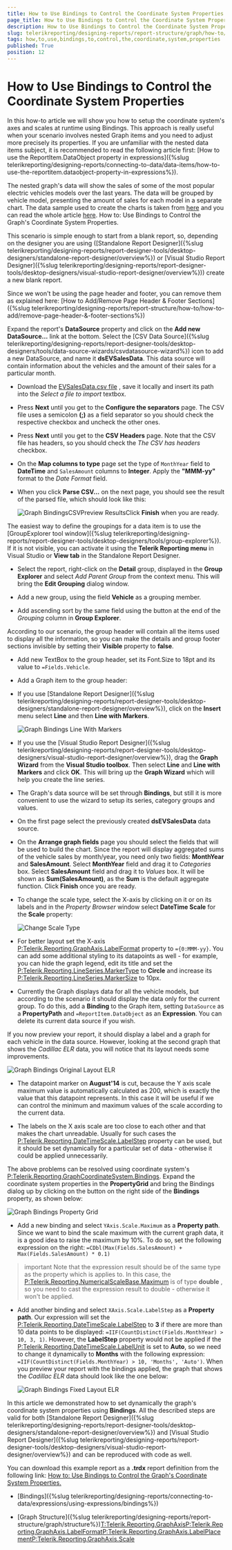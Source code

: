 ```yaml
---
title: How to Use Bindings to Control the Coordinate System Properties
page_title: How to Use Bindings to Control the Coordinate System Properties | for Telerik Reporting Documentation
description: How to Use Bindings to Control the Coordinate System Properties
slug: telerikreporting/designing-reports/report-structure/graph/how-to/how-to-use-bindings-to-control-the-coordinate-system-properties
tags: how,to,use,bindings,to,control,the,coordinate,system,properties
published: True
position: 12
---
```


# How to Use Bindings to Control the Coordinate System Properties



In this how-to article we will show you how to setup the coordinate system's axes and scales at runtime using Bindings.
        This approach is really useful when your scenario involves nested Graph items and you need to adjust more precisely its properties.
        If you are unfamiliar with the nested data items subject, it is recommended to read the following article first:
        [How to use the ReportItem.DataObject property in expressions]({%slug telerikreporting/designing-reports/connecting-to-data/data-items/how-to-use-the-reportitem.dataobject-property-in-expressions%}).
      

The nested graph's data will show the sales of some of the most popular electric vehicles models over the last years.
        The data will be grouped by vehicle model, presenting the amount of sales for each model in a separate chart.
        The data sample used to create the charts is taken from
        [here](http://jpwhitenissanleaf.com/)
        and you can read the whole article
        [here](http://jpwhitenissanleaf.com/2013/04/06/march-2013-sets-several-records-for-ev-sales/).
      How to: Use Bindings to Control the Graph's Coordinate System Properties.

This scenario is simple enough to start from a blank report, so, depending on the designer you are using
              ([Standalone Report Designer]({%slug telerikreporting/designing-reports/report-designer-tools/desktop-designers/standalone-report-designer/overview%})
              or [Visual Studio Report Designer]({%slug telerikreporting/designing-reports/report-designer-tools/desktop-designers/visual-studio-report-designer/overview%}))
              create a new blank report.
            

Since we won't be using the page header and footer, you can remove them as explained here:
              [How to Add/Remove Page Header & Footer Sections]({%slug telerikreporting/designing-reports/report-structure/how-to/how-to-add/remove-page-header-&-footer-sections%})

Expand the report's __DataSource__ property and click on the __Add new DataSource...__ link at the bottom.
              Select the [CSV Data Source]({%slug telerikreporting/designing-reports/report-designer-tools/desktop-designers/tools/data-source-wizards/csvdatasource-wizard%}) icon to add a new DataSource,
              and name it __dsEVSalesData__. This data source will contain information about the vehicles and the amount of their
              sales for a particular month.
            

* Download the
                  [EVSalesData.csv file](http://blogs.telerik.com/docs/default-source/reporting/evsalesinus.csv?sfvrsn=2)
                  , save it locally and insert its path into the *Select a file to import* textbox.
                

* Press __Next__ until you get to the __Configure the separators__ page.
                  The CSV file uses a semicolon __(;)__ as a field separator so you should check the respective checkbox
                  and uncheck the other ones.
                

* Press __Next__ until you get to the __CSV Headers__ page.
                  Note that the CSV file has headers, so you should check the *The CSV has headers* checkbox.
                

* On the __Map columns to type__ page set the type of `MonthYear` field
                  to __DateTime__ and `SalesAmount` columns to __Integer__.
                  Apply the __"MMM-yy"__ format to the *Date Format* field.
                

* When you click __Parse CSV...__ on the next page, you should see the result of the parsed file, which should look
                  like this:
                  
  ![Graph BindingsCSVPreview Results](images/Graph/HowToUseBindingsToControlCoordSystemProperties/GraphBindingsCSVPreviewResults.png)Click __Finish__ when you are ready.
                

The easiest way to define the groupings for a data item is to use the [GroupExplorer tool window]({%slug telerikreporting/designing-reports/report-designer-tools/desktop-designers/tools/group-explorer%}).
              If it is not visible, you can activate it using the __Telerik Reporting menu__ in Visual Studio or __View tab__ in the Standalone Report Designer.
            

* Select the report, right-click on the __Detail__ group, displayed in the __Group Explorer__
                  and select *Add Parent Group* from the context menu. This will bring the __Edit Grouping__
                  dialog window.
                

* Add a new group, using the field __Vehicle__ as a grouping member.
                

* Add ascending sort by the same field using the button at the end of the *Grouping* column in __Group Explorer__.
                

According to our scenario, the group header will contain all the items used to display all the information,
              so you can make the details and group footer sections invisible by setting their __Visible__ property to __false__.
            

* Add new TextBox to the group header, set its Font.Size to 18pt and its value to `=Fields.Vehicle`.
                

* Add a Graph item to the group header:
                

* If you use [Standalone Report Designer]({%slug telerikreporting/designing-reports/report-designer-tools/desktop-designers/standalone-report-designer/overview%}),
                      click on the __Insert__ menu select __Line__ and then __Line with Markers__.
                      
  ![Graph Bindings Line With Markers](images/Graph/HowToUseBindingsToControlCoordSystemProperties/GraphBindingsLineWithMarkers.png)

* If you use the [Visual Studio Report Designer]({%slug telerikreporting/designing-reports/report-designer-tools/desktop-designers/visual-studio-report-designer/overview%}),
                      drag the __Graph Wizard__ from the __Visual Studio toolbox__. Then select __Line__ and __Line with Markers__ and click
                      __OK__.
                    This will bring up the __Graph Wizard__ which will help you create the line series.
                

* The Graph's data source will be set through __Bindings__, but still it is more convenient to use
                  the wizard to setup its series, category groups and values.
                

* On the first page select the previously created __dsEVSalesData__ data source.
                    

* On the __Arrange graph fields__ page you should select the fields that will be used to build the chart.
                      Since the report will display aggregated sums of the vehicle sales by month/year, you need only two fields:
                      __MonthYear__ and __SalesAmount__.
                      Select __MonthYear__ field and drag it to *Categories* box.
                      Select __SalesAmount__ field and drag it to *Values* box.
                      It will be shown as __Sum(SalesAmount)__, as the __Sum__ is the default aggregate function.
                      Click __Finish__ once you are ready.
                    

* To change the scale type, select the X-axis by clicking on it or on its labels and in the
                      *Property Browser* window select __DateTime Scale__ for the __Scale__ property:
                      
  ![Change Scale Type](images/Graph/HowToBarLineSeries/ChangeScaleType.png)

* For better layout set the X-axis
                      [P:Telerik.Reporting.GraphAxis.LabelFormat]()
                      property to `={0:MMM-yy}`. You can add some additional styling to its datapoints as well -
                      for example, you can hide the graph legend, edit its title and
                      set the [P:Telerik.Reporting.LineSeries.MarkerType]()
                      to __Circle__ and increase its [P:Telerik.Reporting.LineSeries.MarkerSize]()
                      to 10px.
                    

* Currently the Graph displays data for all the vehicle models, but according to the scenario it should display the data
                  only for the current group. To do this, add a __Binding__ to the Graph item, setting
                  `DataSource` as a __PropertyPath__
                  and `=ReportItem.DataObject` as an __Expression__.
                  You can delete its current data source if you wish.
                

If you now preview your report, it should display a label and a graph for each vehicle in the data source.
              However, looking at the second graph that shows the *Cadillac ELR* data,
              you will notice that its layout needs some improvements.
              
  ![Graph Bindings Original Layout ELR](images/Graph/HowToUseBindingsToControlCoordSystemProperties/GraphBindingsOriginalLayout_ELR.png)

* The datapoint marker on __August'14__ is cut, because the Y axis scale maximum value is automatically
                  calculated as 200, which is exactly the value that this datapoint represents. In this case it will be useful if we can
                  control the minimum and maximum values of the scale according to the current data.
                

* The labels on the X axis scale are too close to each other and that makes the chart unreadable. Usually for such cases
                  the [P:Telerik.Reporting.DateTimeScale.LabelStep]()
                  property can be used, but it should be set dynamically for a particular set of data - otherwise it could be
                  applied unnecessarily.
                

The above problems can be resolved using coordinate system's
              [P:Telerik.Reporting.GraphCoordinateSystem.Bindings]().
              Expand the coordinate system properties in the __PropertyGrid__ and bring the Bindings dialog up
              by clicking on the button on the right side of the __Bindings__ property, as shown below:
              
  ![Graph Bindings Property Grid](images/Graph/HowToUseBindingsToControlCoordSystemProperties/GraphBindingsPropertyGrid.png)

* Add a new binding and select `YAxis.Scale.Maximum` as a __Property path__.
                  Since we want to bind the scale maximum with the current graph data, it is a good idea to raise the maximum by 10%.
                  To do so, set the following expression on the right: `=CDbl(Max(Fields.SalesAmount) + Max(Fields.SalesAmount) * 0.1)`

>important Note that the expression result should be of the same type as the property which is applies to.                    In this case, the [P:Telerik.Reporting.NumericalScaleBase.Maximum]()                    is of type  __double__ , so you need to cast the expression result  to double - otherwise it won't be applied.                  


* Add another binding and select `XAxis.Scale.LabelStep` as a __Property path__.
                  Our expression will set the [P:Telerik.Reporting.DateTimeScale.LabelStep]() to 
                  __3__ if there are more than 10 data points to be displayed:
                  `=IIF(CountDistinct(Fields.MonthYear) > 10, 3, 1)`.
                However, the __LabelStep__ property would not be applied if the 
                  [P:Telerik.Reporting.DateTimeScale.LabelUnit]() is set to __Auto__, 
                  so we need to change it dynamically to __Months__ with the following expression:
                  `=IIF(CountDistinct(Fields.MonthYear) > 10, 'Months', 'Auto')`.
                When you preview your report with the bindings applied, the graph that shows the *Cadillac ELR* data 
                  should look like the one below:
                  
  ![Graph Bindings Fixed Layout ELR](images/Graph/HowToUseBindingsToControlCoordSystemProperties/GraphBindingsFixedLayout_ELR.png)

In this article we demonstrated how to set dynamically the graph's coordinate system properties using __Bindings__.
            All the described steps are valid for both
            [Standalone Report Designer]({%slug telerikreporting/designing-reports/report-designer-tools/desktop-designers/standalone-report-designer/overview%})
            and [Visual Studio Report Designer]({%slug telerikreporting/designing-reports/report-designer-tools/desktop-designers/visual-studio-report-designer/overview%}) and
            can be reproduced with code as well.
          

You can download this example report as a __.trdx__ report definition from the following link:
              [How to: Use Bindings to Control the Graph's Coordinate System Properties.](http://blogs.telerik.com/docs/default-source/reporting/graphbindingsexample.trdx?sfvrsn=2)

 * [Bindings]({%slug telerikreporting/designing-reports/connecting-to-data/expressions/using-expressions/bindings%})

 * [Graph Structure]({%slug telerikreporting/designing-reports/report-structure/graph/structure%})[T:Telerik.Reporting.GraphAxis]()[P:Telerik.Reporting.GraphAxis.LabelFormat]()[P:Telerik.Reporting.GraphAxis.LabelPlacement]()[P:Telerik.Reporting.GraphAxis.Scale]()
